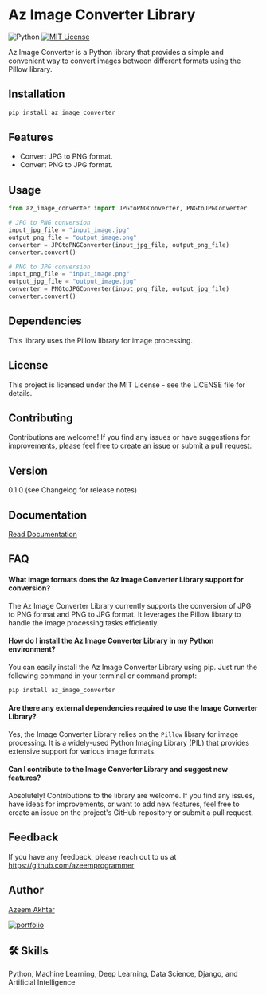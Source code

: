 # Az Image Converter Library

![Python](https://img.shields.io/badge/Python-3.x-blue.svg) 
[![MIT License](https://img.shields.io/badge/License-MIT-green.svg)](https://choosealicense.com/licenses/mit/)


Az Image Converter is a Python library that provides a simple and convenient way to convert images between different formats using the Pillow library.

## Installation

```bash
pip install az_image_converter
```
## Features

- Convert JPG to PNG format.
- Convert PNG to JPG format.

## Usage

```python
from az_image_converter import JPGtoPNGConverter, PNGtoJPGConverter

# JPG to PNG conversion
input_jpg_file = "input_image.jpg"
output_png_file = "output_image.png"
converter = JPGtoPNGConverter(input_jpg_file, output_png_file)
converter.convert()

# PNG to JPG conversion
input_png_file = "input_image.png"
output_jpg_file = "output_image.jpg"
converter = PNGtoJPGConverter(input_png_file, output_jpg_file)
converter.convert()

```

## Dependencies

This library uses the Pillow library for image processing.

## License

This project is licensed under the MIT License - see the LICENSE file for details.

## Contributing

Contributions are welcome! If you find any issues or have suggestions for improvements, please feel free to create an issue or submit a pull request.

## Version
0.1.0 (see Changelog for release notes)



## Documentation

[Read Documentation](https://linktodocumentation)


## FAQ

#### What image formats does the Az Image Converter Library support for conversion?

The Az Image Converter Library currently supports the conversion of JPG to PNG format and PNG to JPG format. It leverages the Pillow library to handle the image processing tasks efficiently.

#### How do I install the Az Image Converter Library in my Python environment?

You can easily install the Az Image Converter Library using pip. Just run the following command in your terminal or command prompt:
```bash
pip install az_image_converter
```
#### Are there any external dependencies required to use the Image Converter Library?
Yes, the Image Converter Library relies on the ```Pillow``` library for image processing. It is a widely-used Python Imaging Library (PIL) that provides extensive support for various image formats.
#### Can I contribute to the Image Converter Library and suggest new features?
Absolutely! Contributions to the library are welcome. If you find any issues, have ideas for improvements, or want to add new features, feel free to create an issue on the project's GitHub repository or submit a pull request.
## Feedback

If you have any feedback, please reach out to us at https://github.com/azeemprogrammer


## Author

[Azeem Akhtar](https://github.com/azeemprogrammer)

[![portfolio](https://img.shields.io/badge/my_portfolio-000?style=for-the-badge&logo=ko-fi&logoColor=white)](https://github.com/azeemprogrammer)

## 🛠 Skills
Python, Machine Learning, Deep Learning, Data Science, Django, and Artificial Intelligence


